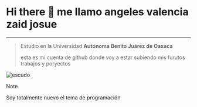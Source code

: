 # Hi there 👋 me llamo angeles valencia zaid josue 
---
> Estudio en la Universidad **Autónoma Benito Juárez de Oaxaca**
> 
> esta es mi cuenta de github donde voy a estar subiendo mis furutos trabajos y poryectos 
<picture>
 <img alt="escudo" src="https://sita.uabjo.mx/images/logo.png">
</picture>

> [!NOTE]
> Soy totalmente nuevo el tema de programación
